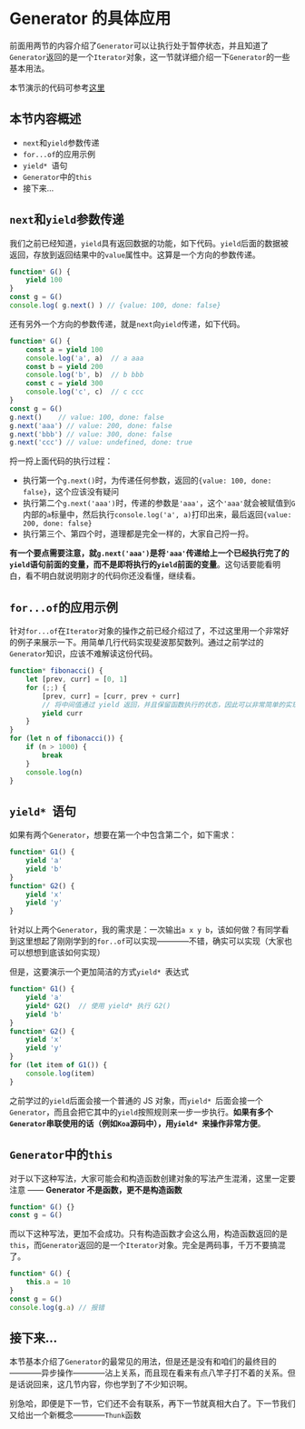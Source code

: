 # Generator 的具体应用

前面用两节的内容介绍了`Generator`可以让执行处于暂停状态，并且知道了`Generator`返回的是一个`Iterator`对象，这一节就详细介绍一下`Generator`的一些基本用法。

本节演示的代码可参考[这里](./test.js)

## 本节内容概述

- `next`和`yield`参数传递
- `for...of`的应用示例
- `yield* `语句
- `Generator`中的`this`
- 接下来...

## `next`和`yield`参数传递

我们之前已经知道，`yield`具有返回数据的功能，如下代码。`yield`后面的数据被返回，存放到返回结果中的`value`属性中。这算是一个方向的参数传递。

```javascript
function* G() {
    yield 100
}
const g = G()
console.log( g.next() ) // {value: 100, done: false}
```

还有另外一个方向的参数传递，就是`next`向`yield`传递，如下代码。

```javascript
function* G() {
    const a = yield 100
    console.log('a', a)  // a aaa
    const b = yield 200
    console.log('b', b)  // b bbb
    const c = yield 300
    console.log('c', c)  // c ccc
}
const g = G()
g.next()    // value: 100, done: false
g.next('aaa') // value: 200, done: false
g.next('bbb') // value: 300, done: false
g.next('ccc') // value: undefined, done: true
```

捋一捋上面代码的执行过程：

- 执行第一个`g.next()`时，为传递任何参数，返回的`{value: 100, done: false}`，这个应该没有疑问
- 执行第二个`g.next('aaa')`时，传递的参数是`'aaa'`，这个`'aaa'`就会被赋值到`G`内部的`a`标量中，然后执行`console.log('a', a)`打印出来，最后返回`{value: 200, done: false}`
- 执行第三个、第四个时，道理都是完全一样的，大家自己捋一捋。

**有一个要点需要注意，就`g.next('aaa')`是将`'aaa'`传递给上一个已经执行完了的`yield`语句前面的变量，而不是即将执行的`yield`前面的变量**。这句话要能看明白，看不明白就说明刚才的代码你还没看懂，继续看。

## `for...of`的应用示例

针对`for...of`在`Iterator`对象的操作之前已经介绍过了，不过这里用一个非常好的例子来展示一下。用简单几行代码实现斐波那契数列。通过之前学过的`Generator`知识，应该不难解读这份代码。

```javascript
function* fibonacci() {
    let [prev, curr] = [0, 1]
    for (;;) {
        [prev, curr] = [curr, prev + curr]
        // 将中间值通过 yield 返回，并且保留函数执行的状态，因此可以非常简单的实现 fibonacci
        yield curr
    }
}
for (let n of fibonacci()) {
    if (n > 1000) {
        break
    }
    console.log(n)
}
```

## `yield* `语句

如果有两个`Generator`，想要在第一个中包含第二个，如下需求：

```javascript
function* G1() {
    yield 'a'
    yield 'b'
}
function* G2() {
    yield 'x'
    yield 'y'
}
```

针对以上两个`Generator`，我的需求是：一次输出`a x y b`，该如何做？有同学看到这里想起了刚刚学到的`for..of`可以实现————不错，确实可以实现（大家也可以想想到底该如何实现）

但是，这要演示一个更加简洁的方式`yield* `表达式

```javascript
function* G1() {
    yield 'a'
    yield* G2()  // 使用 yield* 执行 G2()
    yield 'b'
}
function* G2() {
    yield 'x'
    yield 'y'
}
for (let item of G1()) {
    console.log(item)
}
```

之前学过的`yield`后面会接一个普通的 JS 对象，而`yield* `后面会接一个`Generator`，而且会把它其中的`yield`按照规则来一步一步执行。**如果有多个`Generator`串联使用的话（例如`Koa`源码中），用`yield* `来操作非常方便**。

## `Generator`中的`this`

对于以下这种写法，大家可能会和构造函数创建对象的写法产生混淆，这里一定要注意 —— **Generator 不是函数，更不是构造函数**

```javascript
function* G() {}
const g = G()
```

而以下这种写法，更加不会成功。只有构造函数才会这么用，构造函数返回的是`this`，而`Generator`返回的是一个`Iterator`对象。完全是两码事，千万不要搞混了。

```javascript
function* G() {
    this.a = 10
}
const g = G()
console.log(g.a) // 报错
```

## 接下来...

本节基本介绍了`Generator`的最常见的用法，但是还是没有和咱们的最终目的————异步操作————沾上关系，而且现在看来有点八竿子打不着的关系。但是话说回来，这几节内容，你也学到了不少知识啊。

别急哈，即便是下一节，它们还不会有联系，再下一节就真相大白了。下一节我们又给出一个新概念————`Thunk`函数

